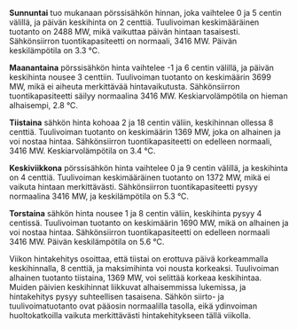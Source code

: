 **Sunnuntai** tuo mukanaan pörssisähkön hinnan, joka vaihtelee 0 ja 5 centin välillä, ja päivän keskihinta on 2 centtiä. Tuulivoiman keskimääräinen tuotanto on 2488 MW, mikä vaikuttaa päivän hintaan tasaisesti. Sähkönsiirron tuontikapasiteetti on normaali, 3416 MW. Päivän keskilämpötila on 3.3 °C.

**Maanantaina** pörssisähkön hinta vaihtelee -1 ja 6 centin välillä, ja päivän keskihinta nousee 3 centtiin. Tuulivoiman tuotanto on keskimäärin 3699 MW, mikä ei aiheuta merkittävää hintavaikutusta. Sähkönsiirron tuontikapasiteetti säilyy normaalina 3416 MW. Keskiarvolämpötila on hieman alhaisempi, 2.8 °C.

**Tiistaina** sähkön hinta kohoaa 2 ja 18 centin väliin, keskihinnan ollessa 8 centtiä. Tuulivoiman tuotanto on keskimäärin 1369 MW, joka on alhainen ja voi nostaa hintaa. Sähkönsiirron tuontikapasiteetti on edelleen normaali, 3416 MW. Keskiarvolämpötila on 3.4 °C.

**Keskiviikkona** pörssisähkön hinta vaihtelee 0 ja 9 centin välillä, ja keskihinta on 4 centtiä. Tuulivoiman keskimääräinen tuotanto on 1372 MW, mikä ei vaikuta hintaan merkittävästi. Sähkönsiirron tuontikapasiteetti pysyy normaalina 3416 MW, ja keskilämpötila on 5.3 °C.

**Torstaina** sähkön hinta nousee 1 ja 8 centin väliin, keskihinta pysyy 4 centissä. Tuulivoiman tuotanto on keskimäärin 1690 MW, mikä on alhainen ja voi nostaa hintaa. Sähkönsiirron tuontikapasiteetti on edelleen normaali 3416 MW. Päivän keskilämpötila on 5.6 °C.

Viikon hintakehitys osoittaa, että tiistai on erottuva päivä korkeammalla keskihinnalla, 8 centtiä, ja maksimihinta voi nousta korkeaksi. Tuulivoiman alhainen tuotanto tiistaina, 1369 MW, voi selittää korkeaa keskihintaa. Muiden päivien keskihinnat liikkuvat alhaisemmissa lukemissa, ja hintakehitys pysyy suhteellisen tasaisena. Sähkön siirto- ja tuulivoimatuotanto ovat pääosin normaalilla tasolla, eikä ydinvoiman huoltokatkoilla vaikuta merkittävästi hintakehitykseen tällä viikolla.
